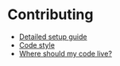 # Contributing

- [Detailed setup guide](./detailed-setup-guide.mddetail)
- [Code style](./code-style.md)
- [Where should my code live?](./code-style.md)

